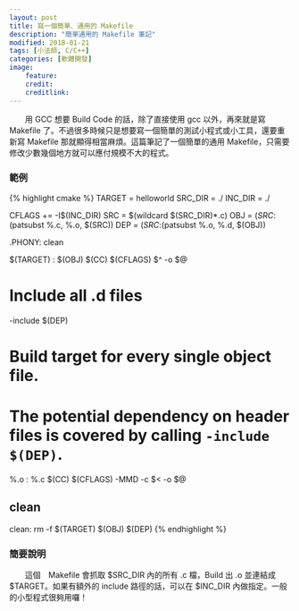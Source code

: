 ```yaml
---
layout: post
title: 寫一個簡單、通用的 Makefile
description: "簡單通用的 Makefile 筆記"
modified: 2018-01-21
tags: [小法師, C/C++]
categories: [軟體開發]
image:
    feature: 
    credit: 
    creditlink: 
---
```


　　用 GCC 想要 Build Code 的話，除了直接使用 gcc 以外，再來就是寫 Makefile 了。不過很多時候只是想要寫一個簡單的測試小程式或小工具，還要重新寫 Makefile 那就顯得相當麻煩。這篇筆記了一個簡單的通用 Makefile，只需要修改少數幾個地方就可以應付規模不大的程式。

<!--more-->

### 範例
{% highlight cmake %}
TARGET  = helloworld
SRC_DIR = ./
INC_DIR = ./

CFLAGS += -I$(INC_DIR)
SRC     = $(wildcard $(SRC_DIR)*.c)
OBJ     = $(SRC:%.c=%.o) #$(patsubst %.c, %.o, $(SRC))
DEP     = $(SRC:%.c=%.d) #$(patsubst %.o, %.d, $(OBJ))

.PHONY: clean

$(TARGET) : $(OBJ)
    $(CC) $(CFLAGS) $^ -o $@

# Include all .d files
-include $(DEP)

# Build target for every single object file.
# The potential dependency on header files is covered by calling `-include $(DEP)`.
%.o : %.c
    $(CC) $(CFLAGS) -MMD -c $< -o $@

## clean
clean:
    rm -f $(TARGET) $(OBJ) $(DEP)
{% endhighlight %}

### 簡要說明
　　這個　Makefile 會抓取 $SRC_DIR 內的所有 .c 檔，Build 出 .o 並連結成 $TARGET。如果有額外的 include 路徑的話，可以在 $INC_DIR 內做指定。一般的小型程式很夠用囉！
